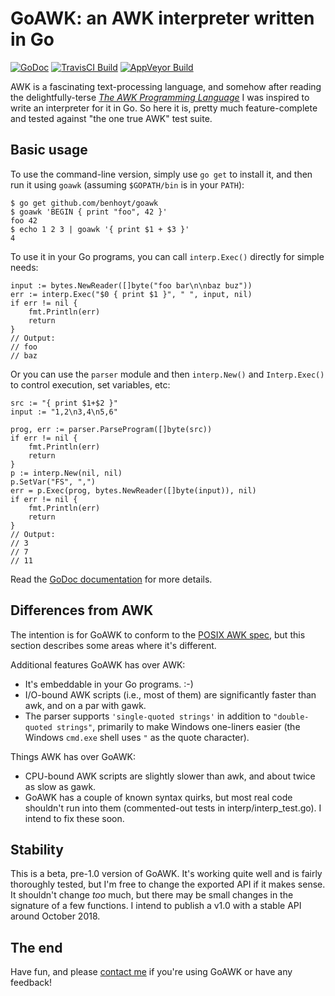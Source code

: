 # GoAWK: an AWK interpreter written in Go

[![GoDoc](https://godoc.org/github.com/benhoyt/goawk?status.png)](https://godoc.org/github.com/benhoyt/goawk)
[![TravisCI Build](https://travis-ci.org/benhoyt/goawk.svg)](https://travis-ci.org/benhoyt/goawk)
[![AppVeyor Build](https://ci.appveyor.com/api/projects/status/github/benhoyt/scandir?branch=master&svg=true)](https://ci.appveyor.com/project/benhoyt/scandir)

AWK is a fascinating text-processing language, and somehow after reading the delightfully-terse [*The AWK Programming Language*](https://ia802309.us.archive.org/25/items/pdfy-MgN0H1joIoDVoIC7/The_AWK_Programming_Language.pdf) I was inspired to write an interpreter for it in Go. So here it is, pretty much feature-complete and tested against "the one true AWK" test suite.

<!-- [**Read more about how it works and performs here.**](TODO) -->

## Basic usage

To use the command-line version, simply use `go get` to install it, and then run it using `goawk` (assuming `$GOPATH/bin` is in your `PATH`):

    $ go get github.com/benhoyt/goawk
    $ goawk 'BEGIN { print "foo", 42 }'
    foo 42
    $ echo 1 2 3 | goawk '{ print $1 + $3 }'
    4

To use it in your Go programs, you can call `interp.Exec()` directly for simple needs:

    input := bytes.NewReader([]byte("foo bar\n\nbaz buz"))
    err := interp.Exec("$0 { print $1 }", " ", input, nil)
    if err != nil {
        fmt.Println(err)
        return
    }
    // Output:
    // foo
    // baz

Or you can use the `parser` module and then `interp.New()` and `Interp.Exec()` to control execution, set variables, etc:

    src := "{ print $1+$2 }"
    input := "1,2\n3,4\n5,6"

    prog, err := parser.ParseProgram([]byte(src))
    if err != nil {
        fmt.Println(err)
        return
    }
    p := interp.New(nil, nil)
    p.SetVar("FS", ",")
    err = p.Exec(prog, bytes.NewReader([]byte(input)), nil)
    if err != nil {
        fmt.Println(err)
        return
    }
    // Output:
    // 3
    // 7
    // 11

Read the [GoDoc documentation](https://godoc.org/github.com/benhoyt/goawk) for more details.

## Differences from AWK

The intention is for GoAWK to conform to the [POSIX AWK spec](http://pubs.opengroup.org/onlinepubs/9699919799/utilities/awk.html), but this section describes some areas where it's different.

Additional features GoAWK has over AWK:

* It's embeddable in your Go programs. :-)
* I/O-bound AWK scripts (i.e., most of them) are significantly faster than awk, and on a par with gawk.
* The parser supports `'single-quoted strings'` in addition to `"double-quoted strings"`, primarily to make Windows one-liners easier (the Windows `cmd.exe` shell uses `"` as the quote character).

Things AWK has over GoAWK:

* CPU-bound AWK scripts are slightly slower than awk, and about twice as slow as gawk.
* GoAWK has a couple of known syntax quirks, but most real code shouldn't run into them (commented-out tests in interp/interp_test.go). I intend to fix these soon.

## Stability

This is a beta, pre-1.0 version of GoAWK. It's working quite well and is fairly thoroughly tested, but I'm free to change the exported API if it makes sense. It shouldn't change *too* much, but there may be small changes in the signature of a few functions. I intend to publish a v1.0 with a stable API around October 2018.

## The end

Have fun, and please [contact me](https://benhoyt.com/) if you're using GoAWK or have any feedback!
